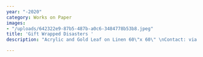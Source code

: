 ```yaml
---
year: "-2020"
category: Works on Paper
images:
- "/uploads/642322e9-87b5-487b-a0c6-3484778b53b8.jpeg"
title: 'Gift Wrapped Disasters '
description: "Acrylic and Gold Leaf on Linen 60\"x 60\" \nContact: via email"

---
```

